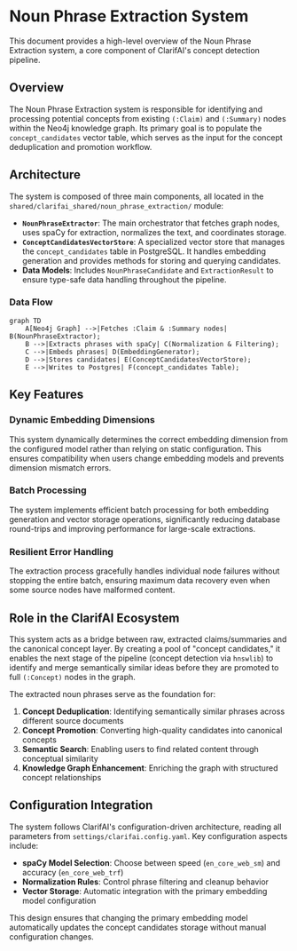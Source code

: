 # Noun Phrase Extraction System

This document provides a high-level overview of the Noun Phrase Extraction system, a core component of ClarifAI's concept detection pipeline.

## Overview

The Noun Phrase Extraction system is responsible for identifying and processing potential concepts from existing `(:Claim)` and `(:Summary)` nodes within the Neo4j knowledge graph. Its primary goal is to populate the `concept_candidates` vector table, which serves as the input for the concept deduplication and promotion workflow.

## Architecture

The system is composed of three main components, all located in the `shared/clarifai_shared/noun_phrase_extraction/` module:

-   **`NounPhraseExtractor`**: The main orchestrator that fetches graph nodes, uses spaCy for extraction, normalizes the text, and coordinates storage.
-   **`ConceptCandidatesVectorStore`**: A specialized vector store that manages the `concept_candidates` table in PostgreSQL. It handles embedding generation and provides methods for storing and querying candidates.
-   **Data Models**: Includes `NounPhraseCandidate` and `ExtractionResult` to ensure type-safe data handling throughout the pipeline.

### Data Flow

```mermaid
graph TD
    A[Neo4j Graph] -->|Fetches :Claim & :Summary nodes| B(NounPhraseExtractor);
    B -->|Extracts phrases with spaCy| C(Normalization & Filtering);
    C -->|Embeds phrases| D(EmbeddingGenerator);
    D -->|Stores candidates| E(ConceptCandidatesVectorStore);
    E -->|Writes to Postgres| F(concept_candidates Table);
```

## Key Features

### Dynamic Embedding Dimensions

This system dynamically determines the correct embedding dimension from the configured model rather than relying on static configuration. This ensures compatibility when users change embedding models and prevents dimension mismatch errors.

### Batch Processing

The system implements efficient batch processing for both embedding generation and vector storage operations, significantly reducing database round-trips and improving performance for large-scale extractions.

### Resilient Error Handling

The extraction process gracefully handles individual node failures without stopping the entire batch, ensuring maximum data recovery even when some source nodes have malformed content.

## Role in the ClarifAI Ecosystem

This system acts as a bridge between raw, extracted claims/summaries and the canonical concept layer. By creating a pool of "concept candidates," it enables the next stage of the pipeline (concept detection via `hnswlib`) to identify and merge semantically similar ideas before they are promoted to full `(:Concept)` nodes in the graph.

The extracted noun phrases serve as the foundation for:

1. **Concept Deduplication**: Identifying semantically similar phrases across different source documents
2. **Concept Promotion**: Converting high-quality candidates into canonical concepts
3. **Semantic Search**: Enabling users to find related content through conceptual similarity
4. **Knowledge Graph Enhancement**: Enriching the graph with structured concept relationships

## Configuration Integration

The system follows ClarifAI's configuration-driven architecture, reading all parameters from `settings/clarifai.config.yaml`. Key configuration aspects include:

- **spaCy Model Selection**: Choose between speed (`en_core_web_sm`) and accuracy (`en_core_web_trf`)
- **Normalization Rules**: Control phrase filtering and cleanup behavior
- **Vector Storage**: Automatic integration with the primary embedding model configuration

This design ensures that changing the primary embedding model automatically updates the concept candidates storage without manual configuration changes.